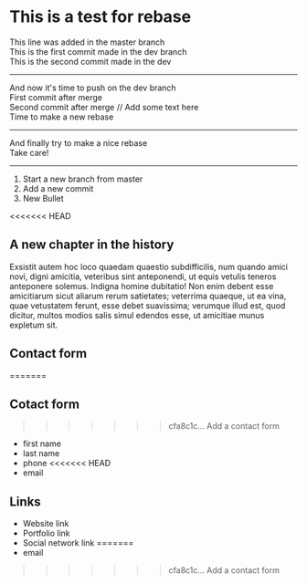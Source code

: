 # This is a test for rebase
This line was added in the master branch     
This is the first commit made in the dev branch      
This is the second commit made in the dev       

---
And now it's time to push on the dev branch     
First commit after merge       
Second commit after merge // Add some text here           
Time to make a new rebase      

---
And finally try to make a nice rebase      
Take care!    

---
1. Start a new branch from master  
2. Add a new commit   
3. New Bullet 

<<<<<<< HEAD
## A new chapter in the history

Exsistit autem hoc loco quaedam quaestio subdifficilis, num quando amici novi, digni amicitia, veteribus sint anteponendi, ut equis vetulis teneros anteponere solemus. Indigna homine dubitatio! Non enim debent esse amicitiarum sicut aliarum rerum satietates; veterrima quaeque, ut ea vina, quae vetustatem ferunt, esse debet suavissima; verumque illud est, quod dicitur, multos modios salis simul edendos esse, ut amicitiae munus expletum sit.

## Contact form
=======
## Cotact form
>>>>>>> cfa8c1c... Add a contact form

+ first name
+ last name
+ phone
<<<<<<< HEAD
+ email

## Links

+ Website link
+ Portfolio link
+ Social network link
=======
+ email
>>>>>>> cfa8c1c... Add a contact form
